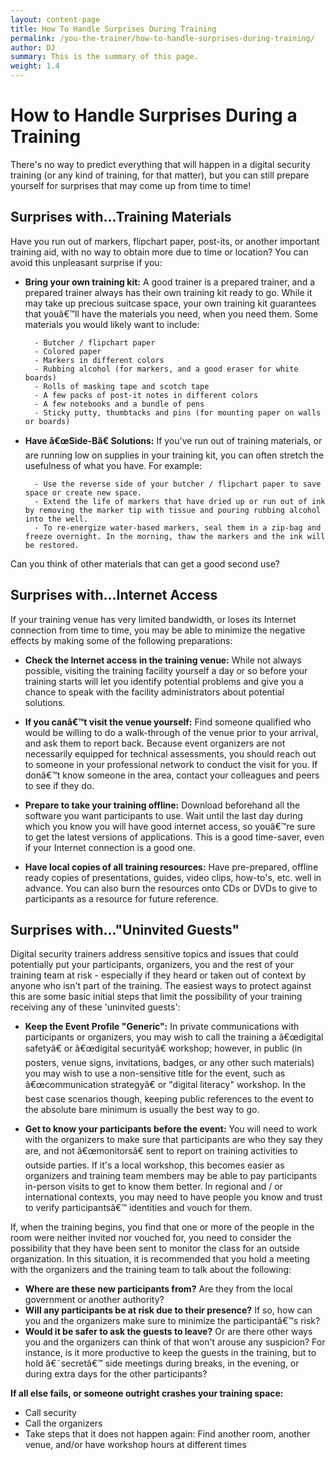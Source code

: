 ```yaml
---
layout: content-page
title: How To Handle Surprises During Training
permalink: /you-the-trainer/how-to-handle-surprises-during-training/
author: DJ
summary: This is the summary of this page.
weight: 1.4
---
```

# How to Handle Surprises During a Training #

There's no way to predict everything that will happen in a digital security training (or any kind of training, for that matter), but you can still prepare yourself for surprises that may come up from time to time!

## Surprises with...Training Materials ##
Have you run out of markers, flipchart paper, post-its, or another important training aid, with no way to obtain more due to time or location? You can avoid this unpleasant surprise if you:



- **Bring your own training kit:** A good trainer is a prepared trainer, and a prepared trainer always has their own training kit ready to go. While it may take up precious suitcase space, your own training kit guarantees that youâ€™ll have the materials you need, when you need them. Some materials you would likely want to include:



		- Butcher / flipchart paper
		- Colored paper
		- Markers in different colors
		- Rubbing alcohol (for markers, and a good eraser for white boards)
		- Rolls of masking tape and scotch tape
		- A few packs of post-it notes in different colors
		- A few notebooks and a bundle of pens
		- Sticky putty, thumbtacks and pins (for mounting paper on walls or boards)



- **Have â€œSide-Bâ€ Solutions:** If you've run out of training materials, or are running low on supplies in your training kit, you can often stretch the usefulness of what you have. For example:

		- Use the reverse side of your butcher / flipchart paper to save space or create new space.
		- Extend the life of markers that have dried up or run out of ink by removing the marker tip with tissue and pouring rubbing alcohol into the well.
		- To re-energize water-based markers, seal them in a zip-bag and freeze overnight. In the morning, thaw the markers and the ink will be restored.

Can you think of other materials that can get a good second use?


## Surprises with...Internet Access ##
If your training venue has very limited bandwidth, or loses its Internet connection from time to time, you may be able to minimize the negative effects by making some of the following preparations:



- **Check the Internet access in the training venue:** While not always possible, visiting the training facility yourself a day or so before your training starts will let you identify potential problems and give you a chance to speak with the facility administrators about potential solutions.

- **If you canâ€™t visit the venue yourself:** Find someone qualified who would be willing to do a walk-through of the venue prior to your arrival, and ask them to report back. Because event organizers are not necessarily equipped for technical assessments, you should reach out to someone in your professional network to conduct the visit for you. If donâ€™t know someone in the area, contact your colleagues and peers to see if they do.

- **Prepare to take your training offline:** Download beforehand all the software you want participants to use. Wait until the last day during which you know you will have good internet access, so youâ€™re sure to get the latest versions of applications. This is a good time-saver, even if your Internet connection is a good one.

- **Have local copies of all training resources:** Have pre-prepared, offline ready copies of presentations, guides, video clips, how-to's, etc. well in advance. You can also burn the resources onto CDs or DVDs to give to participants as a resource for future reference.

## Surprises with..."Uninvited Guests" ##
Digital security trainers address sensitive topics and issues that could potentially put your participants, organizers, you and the rest of your training team at risk - especially if they heard or taken out of context by anyone who isn't part of the training. The easiest ways to protect against this are some basic initial steps that limit the possibility of your training receiving any of these 'uninvited guests':


- **Keep the Event Profile "Generic":** In private communications with participants or organizers, you may wish to call the training a â€œdigital safetyâ€ or â€œdigital securityâ€ workshop; however, in public (in posters, venue signs, invitations, badges, or any other such materials) you may wish to use a non-sensitive title for the event, such as â€œcommunication strategyâ€ or "digital literacy" workshop. In the best case scenarios though, keeping public references to the event to the absolute bare minimum is usually the best way to go.


- **Get to know your participants before the event:** You will need to work with the organizers to make sure that participants are who they say they are, and not â€œmonitorsâ€ sent to report on training activities to outside parties. If it's a local workshop, this becomes easier as organizers and training team members may be able to pay participants in-person visits to get to know them better. In regional and / or international contexts, you may need to have people you know and trust to verify participantsâ€™ identities and vouch for them.

If, when the training begins, you find that one or more of the people in the room were neither invited nor vouched for, you need to consider the possibility that they have been sent to monitor the class for an outside organization. In this situation, it is recommended that you hold a meeting with the organizers and the training team to talk about the following:



- **Where are these new participants from?** Are they from the local government or another authority?
- **Will any participants be at risk due to their presence?** If so, how can you and the organizers make sure to minimize the participantâ€™s risk?
- **Would it be safer to ask the guests to leave?** Or are there other ways you and the organizers can think of that won't arouse any suspicion? For instance, is it more productive to keep the guests in the training, but to hold â€˜secretâ€™ side meetings during breaks, in the evening, or during extra days for the other participants?

**If all else fails, or someone outright crashes your training space:**


- Call security
- Call the organizers
- Take steps that it does not happen again: Find another room, another venue, and/or have workshop hours at different times
